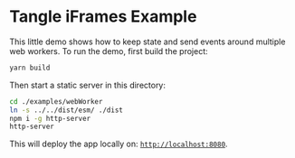 Tangle iFrames Example
======================

This little demo shows how to keep state and send events around multiple web workers. To run the demo, first build the project:

```sh
yarn build
```

Then start a static server in this directory:

```sh
cd ./examples/webWorker
ln -s ../../dist/esm/ ./dist
npm i -g http-server
http-server
```

This will deploy the app locally on: [`http://localhost:8080`](http://localhost:8080).
